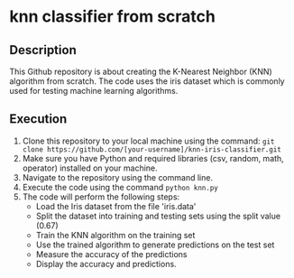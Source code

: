 
# knn classifier from scratch

## Description
This Github repository is about creating the K-Nearest Neighbor (KNN) algorithm from scratch.
 The code uses the iris dataset which is commonly used for testing machine learning algorithms. 


## Execution
1. Clone this repository to your local machine using the command: `git clone https://github.com/[your-username]/knn-iris-classifier.git`
2. Make sure you have Python and required libraries (csv, random, math, operator) installed on your machine. 
3. Navigate to the repository using the command line.
4. Execute the code using the command `python knn.py` 
5. The code will perform the following steps:
    - Load the Iris dataset from the file 'iris.data'
    - Split the dataset into training and testing sets using the split value (0.67)
    - Train the KNN algorithm on the training set
    - Use the trained algorithm to generate predictions on the test set
    - Measure the accuracy of the predictions
    - Display the accuracy and predictions.

